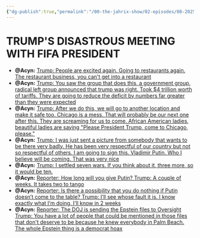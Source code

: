 ```yaml
---
{"dg-publish":true,"permalink":"/00-the-jahrix-show/02-episodes/08-2025/08-22-2025/","tags":["jahrixshow","maga","trump"],"updated":"2025-08-22T16:11:00.838-04:00"}
---
```


# TRUMP'S DISASTROUS MEETING WITH FIFA PRESIDENT
 - **@Acyn:** [Trump: People are excited again. Going to restaurants again. The restaurant business, you can't get into a restaurant](https://x.com/Acyn/status/1958939703161626983/video/1)
 - **@Acyn:** [Trump: You saw the group that does this, a government group, radical left group announced that trump was right. Took $4 trillion worth of tariffs. They are going to reduce the deficit by numbers far greater than they were expected](https://x.com/Acyn/status/1958940726848606490/video/1)
 - **@Acyn:** [Trump: After we do this, we will go to another location and make it safe too. Chicago is a mess. That will probably be our next one after this. They are screaming for us to come. African American ladies, beautiful ladies are saying "Please President Trump, come to Chicago, please."](https://x.com/Acyn/status/1958942549714125162/video/1)
 - **@Acyn:** [Trump: I was just sent a picture from somebody that wants to be there very badly. He has been very respectful of our country but not so respectful of others. I am going to sign this. Vladimir Putin. Who I believe will be coming. That was very nice](https://x.com/Acyn/status/1958945613678354894/video/1)
 - **@Acyn:** [Trump: I settled seven wars. If you think about it, three more, so it would be ten.](https://x.com/Acyn/status/1958945845312987492/video/1)
 - **@Acyn:** [Reporter: How long will you give Putin? Trump: A couple of weeks. It takes two to tango](https://x.com/Acyn/status/1958947001254748671/video/1)
 - **@Acyn:** [Reporter: Is there a possibility that you do nothing if Putin doesn’t come to the table? Trump: I’ll see whose fault it is. I know exactly what I’m doing. I’ll know in 2 weeks](https://x.com/Acyn/status/1958949276727529684/video/1)
 - **@Acyn:** [Reporter: The DOJ is sending the Epstein files to Oversight Trump: You have a lot of people that could be mentioned in those files that don't deserve to be because he knew everybody in Palm Beach. The whole Epstein thing is a democrat hoax](https://x.com/Acyn/status/1958950261315309873/video/1)
